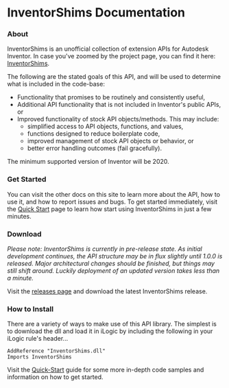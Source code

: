 # InventorShims Documentation

### About

InventorShims is an unofficial collection of extension APIs for Autodesk Inventor.  In case you've zoomed by the project page, you can find it here: [InventorShims](https://github.com/InventorCode/InventorShims).

The following are the stated goals of this API, and will be used to determine what is included in the code-base:

* Functionality that promises to be routinely and consistently useful,
* Additional API functionality that is not included in Inventor's public APIs, or
* Improved functionality of stock API objects/methods.  This may include:
  * simplified access to API objects, functions, and values,
  * functions designed to reduce boilerplate code,
  * improved management of stock API objects or behavior, or
  * better error handling outcomes (fail gracefully).
  
The minimum supported version of Inventor will be 2020.

### Get Started

You can visit the other docs on this site to learn more about the API, how to use it, and how to report issues and bugs.  To get started immediately, visit the [Quick Start](articles/quick-start.md) page to learn how start using InventorShims in just a few minutes.

### Download

*Please note: InventorShims is currently in pre-release state. As initial development continues, the API structure may be in flux slightly until 1.0.0 is released.  Major architectural changes should be finished, but things may still shift around.  Luckily deployment of an updated version takes less than a minute.*

Visit the [releases page](https://github.com/InventorCode/InventorShims/releases) and download the latest InventorShims release.

### How to Install

There are a variety of ways to make use of this API library.  The simplest is to download the dll and load it in iLogic by including the following in your iLogic rule's header...  

    AddReference "InventorShims.dll"
    Imports InventorShims

Visit the [Quick-Start](articles/quick-start.md) guide for some more in-depth code samples and information on how to get started.